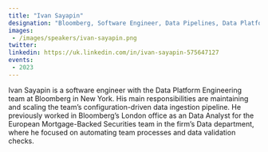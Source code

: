 ```yaml
---
title: "Ivan Sayapin"
designation: "Bloomberg, Software Engineer, Data Pipelines, Data Platform"
images:
 - /images/speakers/ivan-sayapin.png
twitter: 
linkedin: https://uk.linkedin.com/in/ivan-sayapin-575647127
events:
 - 2023
---
```


Ivan Sayapin is a software engineer with the Data Platform Engineering team at Bloomberg in New York. His main responsibilities are maintaining and scaling the team’s configuration-driven data ingestion pipeline. He previously worked in Bloomberg’s London office as an Data Analyst for the European Mortgage-Backed Securities team in the firm’s Data department, where he focused on automating team processes and data validation checks.